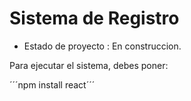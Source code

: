 <h1> Sistema de Registro</h1> 

- Estado de proyecto : En construccion.

Para ejecutar el sistema, debes poner:

´´´npm install react´´´
